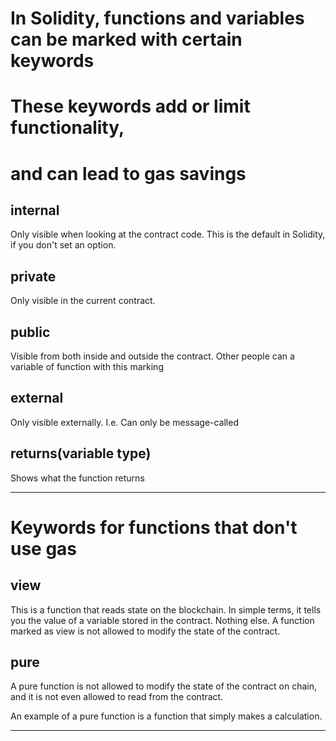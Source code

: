 # In Solidity, functions and variables can be marked with certain keywords
# These keywords add or limit functionality, 
# and can lead to gas savings

## internal
Only visible when looking at the contract code.
This is the default in Solidity, if you don't set an option.

## private
Only visible in the current contract.

## public
Visible from both inside and outside the contract.
Other people can a variable of function with this marking

## external
Only visible externally. I.e. Can only be message-called

## returns(variable type)
Shows what the function returns

---

# Keywords for functions that don't use gas

## view
This is a function that reads state on the blockchain.
In simple terms, it tells you the value of a variable stored in the contract.
Nothing else. 
A function marked as view is not allowed to modify the state of the contract.


## pure
A pure function is not allowed to modify the state of the contract on chain,
and it is not even allowed to read from the contract.

An example of a pure function is a function that simply makes a calculation.

---
